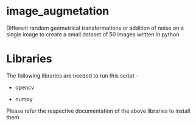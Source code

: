 # image_augmetation
Different random geometrical transformations or addition of noise on a single image to create a small dataset of 50 images written in python

# Libraries
The following libraries are needed to run this script -

- opencv

- numpy

Please refer the respective documentation of the above libraries to install them.
